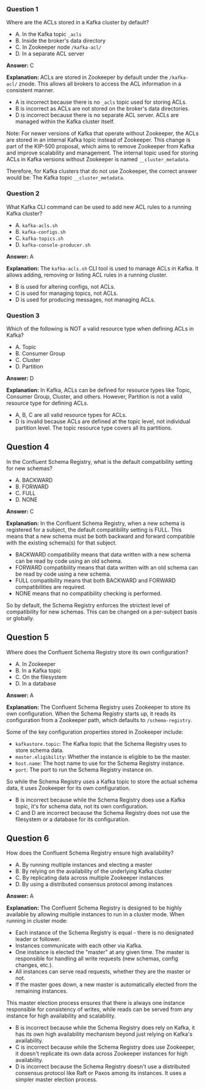 ### Question 1

Where are the ACLs stored in a Kafka cluster by default?

- A. In the Kafka topic `_acls`
- B. Inside the broker's data directory  
- C. In Zookeeper node `/kafka-acl/`
- D. In a separate ACL server

**Answer:** C

**Explanation:**
ACLs are stored in Zookeeper by default under the `/kafka-acl/` znode. This allows all brokers to access the ACL information in a consistent manner.

- A is incorrect because there is no `_acls` topic used for storing ACLs.
- B is incorrect as ACLs are not stored on the broker's data directories.
- D is incorrect because there is no separate ACL server. ACLs are managed within the Kafka cluster itself.

Note: 
For newer versions of Kafka that operate without Zookeeper, the ACLs are stored in an internal Kafka topic instead of Zookeeper. This change is part of the KIP-500 proposal, which aims to remove Zookeeper from Kafka and improve scalability and management. The internal topic used for storing ACLs in Kafka versions without Zookeeper is named `__cluster_metadata`.

Therefore, for Kafka clusters that do not use Zookeeper, the correct answer would be: The Kafka topic `__cluster_metadata`.

### Question 2

What Kafka CLI command can be used to add new ACL rules to a running Kafka cluster?

- A. `kafka-acls.sh`
- B. `kafka-configs.sh`
- C. `kafka-topics.sh`
- D. `kafka-console-producer.sh`

**Answer:** A

**Explanation:**
The `kafka-acls.sh` CLI tool is used to manage ACLs in Kafka. It allows adding, removing or listing ACL rules in a running cluster.

- B is used for altering configs, not ACLs.
- C is used for managing topics, not ACLs.
- D is used for producing messages, not managing ACLs.

### Question 3

Which of the following is NOT a valid resource type when defining ACLs in Kafka?

- A. Topic
- B. Consumer Group
- C. Cluster
- D. Partition

**Answer:** D

**Explanation:**
In Kafka, ACLs can be defined for resource types like Topic, Consumer Group, Cluster, and others. However, Partition is not a valid resource type for defining ACLs.

- A, B, C are all valid resource types for ACLs.
- D is invalid because ACLs are defined at the topic level, not individual partition level. The topic resource type covers all its partitions.

## Question 4

In the Confluent Schema Registry, what is the default compatibility setting for new schemas?

- A. BACKWARD
- B. FORWARD
- C. FULL
- D. NONE

**Answer:** C

**Explanation:**
In the Confluent Schema Registry, when a new schema is registered for a subject, the default compatibility setting is FULL. This means that a new schema must be both backward and forward compatible with the existing schema(s) for that subject.

- BACKWARD compatibility means that data written with a new schema can be read by code using an old schema.
- FORWARD compatibility means that data written with an old schema can be read by code using a new schema.
- FULL compatibility means that both BACKWARD and FORWARD compatibilities are required.
- NONE means that no compatibility checking is performed.

So by default, the Schema Registry enforces the strictest level of compatibility for new schemas. This can be changed on a per-subject basis or globally.

## Question 5

Where does the Confluent Schema Registry store its own configuration?

- A. In Zookeeper
- B. In a Kafka topic
- C. On the filesystem
- D. In a database

**Answer:** A

**Explanation:**
The Confluent Schema Registry uses Zookeeper to store its own configuration. When the Schema Registry starts up, it reads its configuration from a Zookeeper path, which defaults to `/schema-registry`.

Some of the key configuration properties stored in Zookeeper include:

- `kafkastore.topic`: The Kafka topic that the Schema Registry uses to store schema data.
- `master.eligibility`: Whether the instance is eligible to be the master.
- `host.name`: The host name to use for the Schema Registry instance.
- `port`: The port to run the Schema Registry instance on.

So while the Schema Registry uses a Kafka topic to store the actual schema data, it uses Zookeeper for its own configuration.

- B is incorrect because while the Schema Registry does use a Kafka topic, it's for schema data, not its own configuration.
- C and D are incorrect because the Schema Registry does not use the filesystem or a database for its configuration.

## Question 6

How does the Confluent Schema Registry ensure high availability?

- A. By running multiple instances and electing a master
- B. By relying on the availability of the underlying Kafka cluster
- C. By replicating data across multiple Zookeeper instances
- D. By using a distributed consensus protocol among instances

**Answer:** A

**Explanation:**
The Confluent Schema Registry is designed to be highly available by allowing multiple instances to run in a cluster mode. When running in cluster mode:

- Each instance of the Schema Registry is equal - there is no designated leader or follower.
- Instances communicate with each other via Kafka.
- One instance is elected the "master" at any given time. The master is responsible for handling all write requests (new schemas, config changes, etc.).
- All instances can serve read requests, whether they are the master or not.
- If the master goes down, a new master is automatically elected from the remaining instances.

This master election process ensures that there is always one instance responsible for consistency of writes, while reads can be served from any instance for high availability and scalability.

- B is incorrect because while the Schema Registry does rely on Kafka, it has its own high availability mechanism beyond just relying on Kafka's availability.
- C is incorrect because while the Schema Registry does use Zookeeper, it doesn't replicate its own data across Zookeeper instances for high availability.
- D is incorrect because the Schema Registry doesn't use a distributed consensus protocol like Raft or Paxos among its instances. It uses a simpler master election process.

